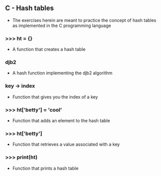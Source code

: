 ## C - Hash tables
* The exercises herein are meant to practice the concept of hash tables as implemented in the C programming language
### >>> ht = {}
* A function that creates a hash table
### djb2
* A hash function implementing the djb2 algorithm
### key -> index
* Function that gives you the index of a key
### >>> ht['betty'] = 'cool'
* Function that adds an element to the hash table
### >>> ht['betty']
* Function that retrieves a value associated with a key
### >>> print(ht)
* Function that prints a hash table
